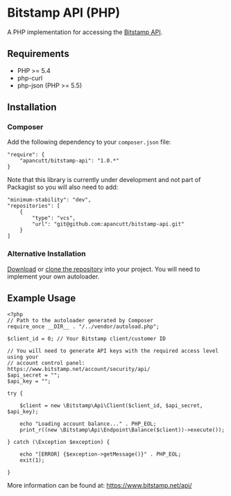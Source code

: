 Bitstamp API (PHP)
==================

A PHP implementation for accessing the [Bitstamp API](https://www.bitstamp.net/api/).

Requirements
------------

 * PHP >= 5.4
 * php-curl
 * php-json (PHP >= 5.5)

Installation
------------

### Composer ###

Add the following dependency to your `composer.json` file:

    "require": {
        "apancutt/bitstamp-api": "1.0.*"
    }

Note that this library is currently under development and not part of Packagist so
you will also need to add:

    "minimum-stability": "dev",
    "repositories": [
        {
            "type": "vcs",
            "url": "git@github.com:apancutt/bitstamp-api.git"
        }
    ]

### Alternative Installation ###

[Download](https://github.com/apancutt/bitstamp-api/archive/master.zip) or [clone the repository](https://github.com/apancutt/bitstamp-api/)
into your project. You will need to implement your own autoloader.

Example Usage
-------------

    <?php
    // Path to the autoloader generated by Composer
    require_once __DIR__ . "/../vendor/autoload.php";

    $client_id = 0; // Your Bitstamp client/customer ID

    // You will need to generate API keys with the required access level using your
    // account control panel: https://www.bitstamp.net/account/security/api/
    $api_secret = "";
    $api_key = "";

    try {

        $client = new \Bitstamp\Api\Client($client_id, $api_secret, $api_key);

        echo "Loading account balance..." . PHP_EOL;
        print_r((new \Bitstamp\Api\Endpoint\Balance($client))->execute());

    } catch (\Exception $exception) {

        echo "[ERROR] {$exception->getMessage()}" . PHP_EOL;
        exit(1);

    }

More information can be found at: https://www.bitstamp.net/api/
